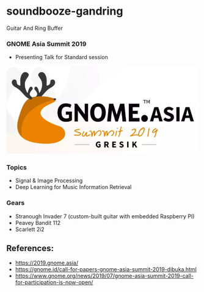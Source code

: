 # soundbooze-gandring

Guitar And Ring Buffer

### GNOME Asia Summit 2019

- Presenting Talk for Standard session

![alt text](https://raw.githubusercontent.com/soundbooze/soundbooze-gandring/master/logo.png)

### Topics

- Signal & Image Processing
- Deep Learning for Music Information Retrieval

### Gears

- Stranough Invader 7 (custom-built guitar with embedded Raspberry PI)
- Peavey Bandit 112
- Scarlett 2i2

## References:

- https://2019.gnome.asia/
- https://gnome.id/call-for-papers-gnome-asia-summit-2019-dibuka.html
- https://www.gnome.org/news/2019/07/gnome-asia-summit-2019-call-for-participation-is-now-open/
